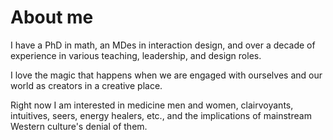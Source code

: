# About me

I have a PhD in math, an MDes in interaction design, and over a decade of experience in various teaching, leadership, and design roles.

I love the magic that happens when we are engaged with ourselves and our world as creators in a creative place.

Right now I am interested in medicine men and women, clairvoyants, intuitives, seers, energy healers, etc., and the implications of mainstream Western culture's denial of them.
